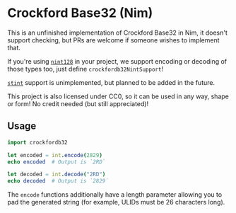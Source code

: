 # Crockford Base32 (Nim)
This is an unfinished implementation of Crockford Base32 in Nim, it
doesn't support checking, but PRs are welcome if someone wishes to
implement that.

If you're using [`nint128`](https://github.com/rockcavera/nim-nint128)
in your project, we support encoding or decoding of those types too,
just define `crockfordb32NintSupport`!

[`stint`](https://github.com/status-im/nim-stint) support is
unimplemented, but planned to be added in the future.

This project is also licensed under CC0, so it can be used in any way,
shape or form! No credit needed (but still appreciated)!

## Usage
```nim
import crockfordb32

let encoded = int.encode(2829)
echo encoded  # Output is `2RD`

let decoded = int.decode("2RD")
echo decoded  # Output is `2829`
```

The `encode` functions additionally have a length parameter allowing
you to pad the generated string (for example, ULIDs must be 26
characters long).

